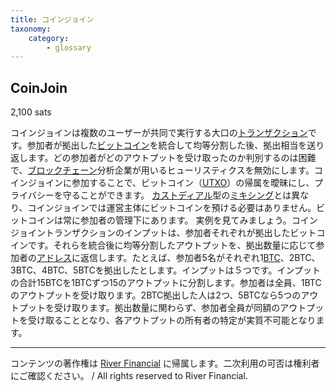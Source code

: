 ```yaml
---
title: コインジョイン
taxonomy:
    category:
        - glossary
---
```


## CoinJoin
2,100 sats

コインジョインは複数のユーザーが共同で実行する大口の[トランザクション](https://lostinbitcoin.sakuraweb.com/glossary/transaction/)です。参加者が拠出した[ビットコイン](https://lostinbitcoin.sakuraweb.com/glossary/bitcoin/)を統合して均等分割した後、拠出相当を送り返します。どの参加者がどのアウトプットを受け取ったのか判別するのは困難で、[ブロックチェーン](https://lostinbitcoin.sakuraweb.com/glossary/blockchain/)分析企業が用いるヒューリスティクスを無効にします。コインジョインに参加することで、ビットコイン（[UTXO](https://lostinbitcoin.sakuraweb.com/glossary/utxo/)）の帰属を曖昧にし、プライバシーを守ることができます。
[カストディアル](https://lostinbitcoin.sakuraweb.com/glossary/custodial/)型の[ミキシング](https://lostinbitcoin.sakuraweb.com/glossary/mixing/)とは異なり、コインジョインでは運営主体にビットコインを預ける必要はありません。ビットコインは常に参加者の管理下にあります。
実例を見てみましょう。コインジョイントランザクションのインプットは、参加者それぞれが拠出したビットコインです。それらを統合後に均等分割したアウトプットを、拠出数量に応じて参加者の[アドレス](https://lostinbitcoin.sakuraweb.com/glossary/address/)に返信します。たとえば、参加者5名がそれぞれ1[BTC](https://lostinbitcoin.sakuraweb.com/glossary/btc/)、2BTC、3BTC、4BTC、5BTCを拠出したとします。インプットは５つです。インプットの合計15BTCを1BTCずつ15のアウトプットに分割します。参加者は全員、1BTCのアウトプットを受け取ります。2BTC拠出した人は2つ、5BTCなら5つのアウトプットを受け取ります。拠出数量に関わらず、参加者全員が同額のアウトプットを受け取ることとなり、各アウトプットの所有者の特定が実質不可能となります。

---
コンテンツの著作権は [River Financial](https://river.com/) に帰属します。二次利用の可否は権利者にご確認ください。 / All rights reserved to River Financial.

